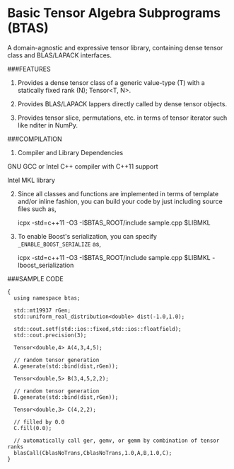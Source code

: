 
Basic Tensor Algebra Subprograms (BTAS)
====

A domain-agnostic and expressive tensor library, containing dense tensor class and BLAS/LAPACK interfaces.

###FEATURES

1. Provides a dense tensor class of a generic value-type (T) with a statically fixed rank (N); Tensor<T, N>.

2. Provides BLAS/LAPACK lappers directly called by dense tensor objects.

3. Provides tensor slice, permutations, etc. in terms of tensor iterator such like nditer in NumPy.

###COMPILATION

1. Compiler and Library Dependencies

GNU GCC or Intel C++ compiler with C++11 support

Intel MKL library

2. Since all classes and functions are implemented in terms of template and/or inline fashion, you can build your code by just including source files such as,

    icpx -std=c++11 -O3 -I$BTAS_ROOT/include sample.cpp $LIBMKL

3. To enable Boost's serialization, you can specify `_ENABLE_BOOST_SERIALIZE` as,

    icpx -std=c++11 -O3 -I$BTAS_ROOT/include sample.cpp $LIBMKL -lboost_serialization

###SAMPLE CODE

```
{
  using namespace btas;

  std::mt19937 rGen;
  std::uniform_real_distribution<double> dist(-1.0,1.0);

  std::cout.setf(std::ios::fixed,std::ios::floatfield);
  std::cout.precision(3);

  Tensor<double,4> A(4,3,4,5);

  // random tensor generation
  A.generate(std::bind(dist,rGen));

  Tensor<double,5> B(3,4,5,2,2);

  // random tensor generation
  B.generate(std::bind(dist,rGen));

  Tensor<double,3> C(4,2,2);

  // filled by 0.0
  C.fill(0.0);

  // automatically call ger, gemv, or gemm by combination of tensor ranks
  blasCall(CblasNoTrans,CblasNoTrans,1.0,A,B,1.0,C);
}
```
